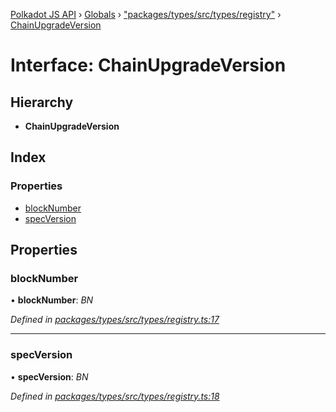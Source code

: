 [Polkadot JS API](../README.md) › [Globals](../globals.md) › ["packages/types/src/types/registry"](../modules/_packages_types_src_types_registry_.md) › [ChainUpgradeVersion](_packages_types_src_types_registry_.chainupgradeversion.md)

# Interface: ChainUpgradeVersion

## Hierarchy

* **ChainUpgradeVersion**

## Index

### Properties

* [blockNumber](_packages_types_src_types_registry_.chainupgradeversion.md#blocknumber)
* [specVersion](_packages_types_src_types_registry_.chainupgradeversion.md#specversion)

## Properties

###  blockNumber

• **blockNumber**: *BN*

*Defined in [packages/types/src/types/registry.ts:17](https://github.com/polkadot-js/api/blob/41f1d8f36/packages/types/src/types/registry.ts#L17)*

___

###  specVersion

• **specVersion**: *BN*

*Defined in [packages/types/src/types/registry.ts:18](https://github.com/polkadot-js/api/blob/41f1d8f36/packages/types/src/types/registry.ts#L18)*
